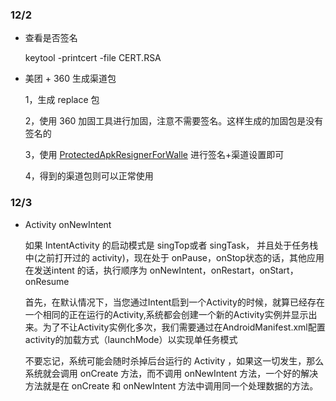 ### 12/2

- 查看是否签名

  keytool -printcert -file CERT.RSA

- 美团 + 360 生成渠道包

  1，生成 replace 包

  2，使用 360 加固工具进行加固，注意不需要签名。这样生成的加固包是没有签名的

  3，使用 [ProtectedApkResignerForWalle](https://github.com/Jay-Goo/ProtectedApkResignerForWalle) 进行签名+渠道设置即可

  4，得到的渠道包则可以正常使用
  
  

### 12/3

- Activity onNewIntent

  如果 IntentActivity 的启动模式是 singTop或者 singTask， 并且处于任务栈中(之前打开过的 activity)，现在处于 onPause，onStop状态的话，其他应用在发送intent 的话，执行顺序为 onNewIntent，onRestart，onStart，onResume

  首先，在默认情况下，当您通过Intent启到一个Activity的时候，就算已经存在一个相同的正在运行的Activity,系统都会创建一个新的Activity实例并显示出来。为了不让Activity实例化多次，我们需要通过在AndroidManifest.xml配置activity的加载方式（launchMode）以实现单任务模式

  不要忘记，系统可能会随时杀掉后台运行的 Activity ，如果这一切发生，那么系统就会调用 onCreate 方法，而不调用 onNewIntent 方法，一个好的解决方法就是在 onCreate 和 onNewIntent 方法中调用同一个处理数据的方法。

  
  

